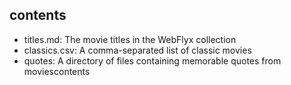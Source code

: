## contents

- titles.md: The movie titles in the WebFlyx collection
- classics.csv: A comma-separated list of classic movies
- quotes: A directory of files containing memorable quotes from moviescontents

